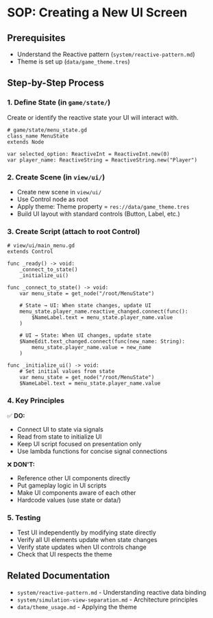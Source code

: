 # SOP: Creating a New UI Screen

## Prerequisites
- Understand the Reactive pattern (`system/reactive-pattern.md`)
- Theme is set up (`data/game_theme.tres`)

## Step-by-Step Process

### 1. Define State (in `game/state/`)

Create or identify the reactive state your UI will interact with.

```gdscript
# game/state/menu_state.gd
class_name MenuState
extends Node

var selected_option: ReactiveInt = ReactiveInt.new(0)
var player_name: ReactiveString = ReactiveString.new("Player")
```

### 2. Create Scene (in `view/ui/`)

- Create new scene in `view/ui/`
- Use Control node as root
- Apply theme: Theme property = `res://data/game_theme.tres`
- Build UI layout with standard controls (Button, Label, etc.)

### 3. Create Script (attach to root Control)

```gdscript
# view/ui/main_menu.gd
extends Control

func _ready() -> void:
    _connect_to_state()
    _initialize_ui()

func _connect_to_state() -> void:
    var menu_state = get_node("/root/MenuState")

    # State → UI: When state changes, update UI
    menu_state.player_name.reactive_changed.connect(func():
        $NameLabel.text = menu_state.player_name.value
    )

    # UI → State: When UI changes, update state
    $NameEdit.text_changed.connect(func(new_name: String):
        menu_state.player_name.value = new_name
    )

func _initialize_ui() -> void:
    # Set initial values from state
    var menu_state = get_node("/root/MenuState")
    $NameLabel.text = menu_state.player_name.value
```

### 4. Key Principles

✅ **DO:**
- Connect UI to state via signals
- Read from state to initialize UI
- Keep UI script focused on presentation only
- Use lambda functions for concise signal connections

❌ **DON'T:**
- Reference other UI components directly
- Put gameplay logic in UI scripts
- Make UI components aware of each other
- Hardcode values (use state or data/)

### 5. Testing

- Test UI independently by modifying state directly
- Verify all UI elements update when state changes
- Verify state updates when UI controls change
- Check that UI respects the theme

## Related Documentation
- `system/reactive-pattern.md` - Understanding reactive data binding
- `system/simulation-view-separation.md` - Architecture principles
- `data/theme_usage.md` - Applying the theme
